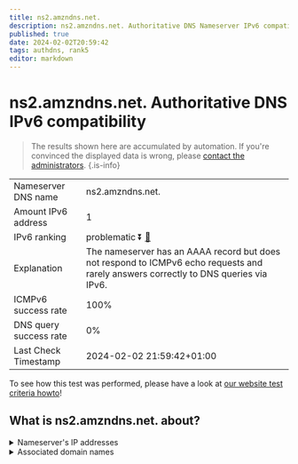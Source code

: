 ```yaml
---
title: ns2.amzndns.net.
description: ns2.amzndns.net. Authoritative DNS Nameserver IPv6 compatibility
published: true
date: 2024-02-02T20:59:42
tags: authdns, rank5
editor: markdown
---
```


# ns2.amzndns.net. Authoritative DNS IPv6 compatibility

> The results shown here are accumulated by automation. If you're convinced the displayed data is wrong, please [contact the administrators](/howto/chat). 
{.is-info}




|   |   |
| - | - |
| Nameserver DNS name | ns2.amzndns.net.
| Amount IPv6 address | 1
| IPv6 ranking | problematic :arrow_double_down: [🔗](/howto/ranking) |
| Explanation | The nameserver has an AAAA record but does not respond to ICMPv6 echo requests and rarely answers correctly to DNS queries via IPv6. |
| ICMPv6 success rate | 100%|
| DNS query success rate | 0% |
| Last Check Timestamp | 2024-02-02 21:59:42+01:00 |

To see how this test was performed, please have a look at [our website test criteria howto](/howto/testcriteria/authdns)!


## What is ns2.amzndns.net. about?




<details>
<summary>Nameserver's IP addresses</summary>

2610:a1:1017::10

</details>



<details>
<summary>Associated domain names</summary>

www.amazon.co.uk

www.imdb.com

music.amazon.com

</details>

